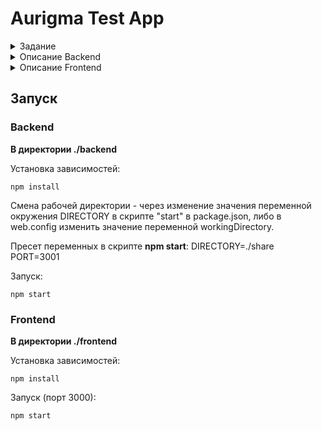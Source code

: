 # Aurigma Test App
<details> 
  <summary>Задание</summary>
  
  ```
   Необходимо написать простейший файловый менеджер, который позволяет:

    1. Показывать список файлов из заданной в web.config папки на сервере в табличном виде (имя файла, размер, дата модификации)

    2. Возможность просматривать вложенные папки

    3. Удалять файлы и папки

    4. Загружать файлы с клиентского компьютера

    5. Для текстовых файлов, показывать контент в отдельном модальном окне. Для картинок – отображать изображение.

    Дополнительное (необязательное) задание со звёздочкой: релизовать real-time синхронизацию файловой системы и отображаемого сожержимого.

    Unit-тесты, обработка ошибок, логирование – всё на усмотрение исполнителя.

    Серверная часть

    Серверная часть должна быть написана на ASP.NET MVC, Web API или ASP.NET Core – на выбор соискателя. В случае незнакомства соискателя с платформой Microsoft, так же допускаются альтернативные платформы – node.js, PHP, Python и проч.

    Клиенская часть

    Клиентская часть должна быть выполнена как SPA-приложение, т.е. удаление или загрузка файлов не должны требовать перезагрузки страницы.

    Можно использовать любой JavaScript Framework – Ember, Knockout.js, Vue.js, Angular, React, Polymer и проч.

    Примечание: Если не было опыта ни с одним из этих фреймворков, рекомедую обратить внимание на Vue.js – довольно простой, но при этом современный.

    Верстка

    Необходимо продемонстрировать хоть какой-нибудь навык вёрстки. Допустимо использовать любой знакомый CSS-фреймворк – Materialize, Semantic UI, Foundation, Bootstrap.
```
</details>

<details> 
  <summary>Описание Backend </summary>
  
## Node.js
### Зависимости:
* Express;
* Express-formidable - middleware для парсинга formdata;
* Morgan - логирование запросов в консоль;
* Ws - реализация веб-сокетов.

Переменные окружения:
* DIRECTORY - заданная директория, с которой будет взаимодействовать приложение. По умолчанию - папка приложения;  
* PORT - порт, который слушает приложение. По умолчанию - 3000.

Эндпоинт API - /api.

Методы API: 
* /content - 
  1. GET query: [ subdir ] - выдает список файлов и директорий в subdir.
  2. DELETE query: [ subdir ] - удаление пустой папки.
* /file - 
  1. GET query: [ subdir,  filename, preview ] - получить файл filename из папки subdir. В случае если preview=false - добавляется заголовок attachment для скачивания файла.
  2. POST formdata: [ subdir, [filename]: filedata ] - аплоад файлов в папку subdir.
  3. DELETE query: [ subdir, filename ] - удалить файл filename из subdir.

При запуске активируется fs.watch с параметром рекурсии, который оповещает по сокету об изменениях в subdir(исходя из документации - может не работать на linux).
</details>

<details> 
  <summary>Описание Frontend</summary>

## React.js приложение (create-react-app) 
### Зависимости:
* Antd - UI фреймворк
* Axios - HTTP клиент

### Переменные окружения:
* BACKEND_URL - Хост бэкенда. По умолчанию - "http://localhost:3001";  
* BACKEND_API_ENDPOINT - Эндпоинт апи бэкенда. По умолчанию "/api"
* WEBSOCKET_URL - URL вебсокета. По умолчанию - "ws://localhost:3001"

При запуске клиента - стучится на вебсокет по указанному WEBSOCKET_URL. При получении сообщений из сокета - обновляет список файлов/папок на гриде. В случае закрытия сокета - попытки реконнекта каждые 5 секунд.

#### Загрузка файлов
По нажатию на кнопку Upload Files. Возможна загрузка нескольких файлов. Возможно указать локацию, в которую будут загружены файлы (если такой нет - она будет создана).

#### Скачивание файлов 
По кнопке Download в модальном окне предпросмотра файла.

#### Информация о файле
В всплывающем окне при наведении на файл. Там же - кнопка удаления файла.

</details>

## Запуск
### Backend
**В директории ./backend**

Установка зависимостей:

```npm install```

Смена рабочей директории - через изменение значения переменной окружения DIRECTORY в скрипте "start" в package.json, либо в web.config изменить значение переменной workingDirectory.

Пресет переменных в скрипте **npm start**: DIRECTORY=./share PORT=3001

Запуск:

```npm start```

### Frontend
**В директории ./frontend**

Установка зависимостей:

```npm install```


Запуск (порт 3000):

```npm start```

